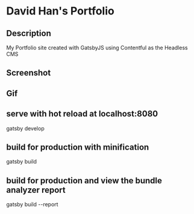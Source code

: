 # David Han's Portfolio

## Description

My Portfolio site created with GatsbyJS using Contentful as the Headless CMS

## Screenshot

## Gif 

## serve with hot reload at localhost:8080
gatsby develop

## build for production with minification
gatsby build

## build for production and view the bundle analyzer report
gatsby build --report

